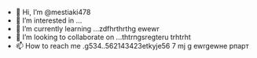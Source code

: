  - 👋 Hi, I’m @mestiaki478
- 👀 I’m interested in ...
- 🌱 I’m currently learning ...zdfhrthrthg ewewr
- 💞️ I’m looking to collaborate on ...thtrпgsregteru trhtrht
- 📫 How to reach me .g534..562143423etkyje56 
7 mj g ewrgewне рпарт
<!---u67t uykuuy khj
mestiaki478/mestiaki478 is a ✨ special ✨ repository because its `README.md` (this file) appears on your GitHub profile.
You can click the Preview link to take a look at your changes.
--->
